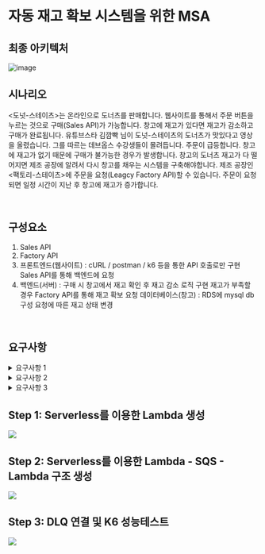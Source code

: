 # 자동 재고 확보 시스템을 위한 MSA

## 최종 아키텍처
![image](https://user-images.githubusercontent.com/118877424/229787428-56f263b2-2b08-4cf9-9165-5c8a3e24106a.png)



## 시나리오
<도넛-스테이츠>는 온라인으로 도너츠를 판매합니다.
웹사이트를 통해서 주문 버튼을 누르는 것으로 구매(Sales API)가 가능합니다.
창고에 재고가 있다면 재고가 감소하고 구매가 완료됩니다.
유튜브스타 김깜빡 님이 도넛-스테이츠의 도너츠가 맛있다고 영상을 올렸습니다.
그를 따르는 데브옵스 수강생들이 몰려듭니다. 주문이 급등합니다.
창고에 재고가 없기 때문에 구매가 불가능한 경우가 발생합니다.
창고의 도너츠 재고가 다 떨어지면 제조 공장에 알려서 다시 창고를 채우는 시스템을 구축해야합니다.
제조 공장인 <팩토리-스테이츠>에 주문을 요청(Leagcy Factory API)할 수 있습니다.
주문이 요청되면 일정 시간이 지난 후 창고에 재고가 증가합니다.

<br/>

## 구성요소
1. Sales API
2. Factory API
3. 프론트엔드(웹사이트) : cURL / postman / k6 등을 통한 API 호출로만 구현
Sales API를 통해 백엔드에 요청
4. 백엔드(서버) : 구매 시 창고에서 재고 확인 후 재고 감소 로직 구현
재고가 부족할 경우 Factory API를 통해 재고 확보 요청
데이터베이스(창고) : RDS에 mysql db 구성
요청에 따른 재고 상태 변경

<br/>

## 요구사항
<details>
<summary>요구사항 1</summary>

<!-- summary 아래 한칸 공백 두어야함 -->
1. Sales API 를 통해 요청을 받은 서버가 데이터베이스에서 재고 상황을 확인합니다.
2. 재고가 있다면 감소시키고 응답으로 판매완료 내용을 전달합니다.
3. 재고가 없는 경우 공장에 주문을 진행합니다
4. 재고가 없다는 내용을 담은 메세지 페이로드가 주제별로 생성됩니다.
5. 메세지가 느슨하게 연결된 시스템을 통해 처리될 수 있도록 따로 보관됩니다.
</details>
<details>
<summary>요구사항 2</summary>

<!-- summary 아래 한칸 공백 두어야함 -->
1. 빈번한 요청으로 메세지 누락이 발생합니다.
2. 메세지가 처리되지 않은 경우 메세지들을 체계적으로 관리할 다른 처리 공간을 생성해야합니다.
3. 메시지 처리 보관 리소스와 처리되지 않은 메세지 처리 리소스가 연결되어야합니다.
</details>
<details>
<summary>요구사항 3</summary>

<!-- summary 아래 한칸 공백 두어야함 -->
1. 안정적으로 이벤트가 전달 될 수 있는 시스템을 구축해야합니다.
2. 메세지를 소비하는 리소스를 통해 Factory API가 호출됩니다.
3. 수신된 메세지에 의해 트리거가 된 컴퓨팅 리소스가 상품 재고를 증가시킵니다.
</details>


## Step 1: Serverless를 이용한 Lambda 생성

![](https://contents-img-jeonghun.s3.ap-northeast-2.amazonaws.com/project3/project3-tutorial-step1.png)


## Step 2: Serverless를 이용한 Lambda - SQS - Lambda 구조 생성

![](https://contents-img-jeonghun.s3.ap-northeast-2.amazonaws.com/project3/project3-tutorial-step2.png)

## Step 3: DLQ 연결 및 K6 성능테스트

![](https://contents-img-jeonghun.s3.ap-northeast-2.amazonaws.com/project3/project3-tutorial-step3.png)
